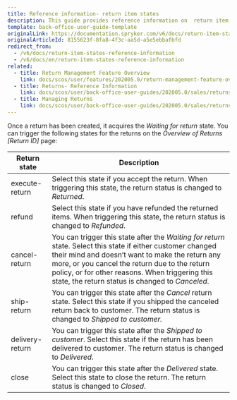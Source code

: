 ```yaml
---
title: Reference information- return item states
description: This guide provides reference information on  return item states.
template: back-office-user-guide-template
originalLink: https://documentation.spryker.com/v6/docs/return-item-states-reference-information
originalArticleId: 8155623f-8fa8-4f3c-aa5d-a5e5ebbafbfd
redirect_from:
  - /v6/docs/return-item-states-reference-information
  - /v6/docs/en/return-item-states-reference-information
related:
  - title: Return Management Feature Overview
    link: docs/scos/user/features/202005.0/return-management-feature-overview/return-management-feature-overview.html
  - title: Returns- Reference Information
    link: docs/scos/user/back-office-user-guides/202005.0/sales/returns/references/returns-reference-information.html
  - title: Managing Returns
    link: docs/scos/user/back-office-user-guides/202005.0/sales/returns/managing-returns.html
---
```


Once a return has been created, it acquires the *Waiting for return* state. You can trigger the following states for the returns on the *Overview of Returns [Return ID]* page:

| Return state | Description |
| --- | --- |
| execute-return | Select this state if you accept the return. When triggering this state, the return status is changed to *Returned*. |
| refund  | Select this state if you have refunded the returned items. When triggering this state, the return status is changed to *Refunded*. |
| cancel-return | You can trigger this state after the *Waiting for return* state. Select this state if either customer changed their mind and doesn’t want to make the return any more, or you cancel the return due to the return policy, or for other reasons. When triggering this state, the return status is changed to *Canceled*. |
| ship-return | You can trigger this state after the *Cancel* return state. Select this state if you shipped the canceled return back to customer. The return status is changed to *Shipped to customer.* |
| delivery-return | You can trigger this state after the *Shipped to customer*. Select this state if the return has been delivered to customer. The return status is changed to *Delivered*. |
| close | You can trigger this state after the *Delivered* state. Select this state to close the return. The return status is changed to *Closed*. |
